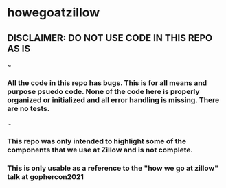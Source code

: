 # howegoatzillow


## DISCLAIMER: DO NOT USE CODE IN THIS REPO AS IS
~
### All the code in this repo has bugs. This is for all means and purpose psuedo code. None of the code here is properly organized or initialized and all error handling is missing. There are no tests.
~
### This repo was only intended to highlight some of the components that we use at Zillow and is not complete.

### This is only usable as a reference to the "how we go at zillow" talk at gophercon2021